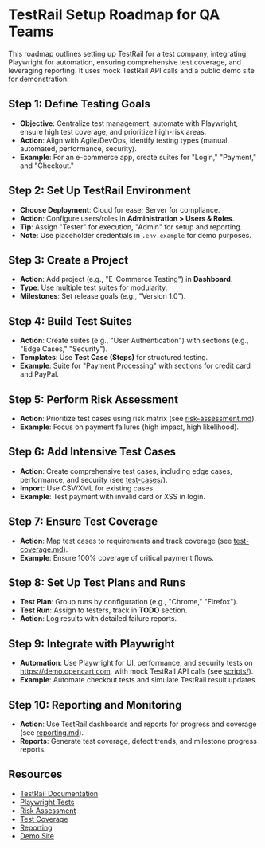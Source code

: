 # TestRail Setup Roadmap for QA Teams

This roadmap outlines setting up TestRail for a test company, integrating Playwright for automation, ensuring comprehensive test coverage, and leveraging reporting. It uses mock TestRail API calls and a public demo site[](https://demo.opencart.com) for demonstration.

## Step 1: Define Testing Goals
- **Objective**: Centralize test management, automate with Playwright, ensure high test coverage, and prioritize high-risk areas.
- **Action**: Align with Agile/DevOps, identify testing types (manual, automated, performance, security).
- **Example**: For an e-commerce app, create suites for "Login," "Payment," and "Checkout."

## Step 2: Set Up TestRail Environment
- **Choose Deployment**: Cloud for ease; Server for compliance.
- **Action**: Configure users/roles in **Administration > Users & Roles**.
- **Tip**: Assign "Tester" for execution, "Admin" for setup and reporting.
- **Note**: Use placeholder credentials in `.env.example` for demo purposes.

## Step 3: Create a Project
- **Action**: Add project (e.g., "E-Commerce Testing") in **Dashboard**.
- **Type**: Use multiple test suites for modularity.
- **Milestones**: Set release goals (e.g., "Version 1.0").

## Step 4: Build Test Suites
- **Action**: Create suites (e.g., "User Authentication") with sections (e.g., "Edge Cases," "Security").
- **Templates**: Use **Test Case (Steps)** for structured testing.
- **Example**: Suite for "Payment Processing" with sections for credit card and PayPal.

## Step 5: Perform Risk Assessment
- **Action**: Prioritize test cases using risk matrix (see [risk-assessment.md](../docs/risk-assessment.md)).
- **Example**: Focus on payment failures (high impact, high likelihood).

## Step 6: Add Intensive Test Cases
- **Action**: Create comprehensive test cases, including edge cases, performance, and security (see [test-cases/](../docs/test-cases/)).
- **Import**: Use CSV/XML for existing cases.
- **Example**: Test payment with invalid card or XSS in login.

## Step 7: Ensure Test Coverage
- **Action**: Map test cases to requirements and track coverage (see [test-coverage.md](../docs/test-coverage.md)).
- **Example**: Ensure 100% coverage of critical payment flows.

## Step 8: Set Up Test Plans and Runs
- **Test Plan**: Group runs by configuration (e.g., "Chrome," "Firefox").
- **Test Run**: Assign to testers, track in **TODO** section.
- **Action**: Log results with detailed failure reports.

## Step 9: Integrate with Playwright
- **Automation**: Use Playwright for UI, performance, and security tests on https://demo.opencart.com, with mock TestRail API calls (see [scripts/](../scripts/)).
- **Example**: Automate checkout tests and simulate TestRail result updates.

## Step 10: Reporting and Monitoring
- **Action**: Use TestRail dashboards and reports for progress and coverage (see [reporting.md](../docs/reporting.md)).
- **Reports**: Generate test coverage, defect trends, and milestone progress reports.

## Resources
- [TestRail Documentation](https://www.testrail.com/support)
- [Playwright Tests](../scripts/playwright-tests/)
- [Risk Assessment](../docs/risk-assessment.md)
- [Test Coverage](../docs/test-coverage.md)
- [Reporting](../docs/reporting.md)
- [Demo Site](https://demo.opencart.com)